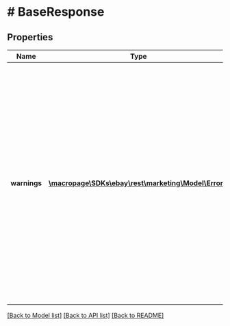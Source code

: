 # # BaseResponse

## Properties

Name | Type | Description | Notes
------------ | ------------- | ------------- | -------------
**warnings** | [**\macropage\SDKs\ebay\rest\marketing\Model\Error[]**](Error.md) | The container for any warning error messages generated by the request. Warnings are not fatal in that they do not prevent the call from running and returning a response, but they should be reviewed to ensure your requests are returning the responses you expect. | [optional]

[[Back to Model list]](../../README.md#models) [[Back to API list]](../../README.md#endpoints) [[Back to README]](../../README.md)
